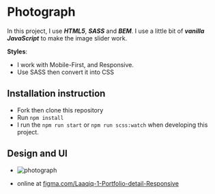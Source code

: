 # Photograph

In this project, I use **_HTML5_**, **_SASS_** and **_BEM_**. I use a little bit of **_vanilla JavaScript_** to make the image slider work.

**Styles**:

- I work with Mobile-First, and Responsive.
- Use SASS then convert it into CSS

## Installation instruction

- Fork then clone this repository
- Run `npm install`
- I run the `npm run start` or `npm run scss:watch` when developing this project.

## Design and UI

- ![photograph](https://iili.io/KoEJbn.png)

- online at [figma.com/Laaqiq-1-Portfolio-detail-Responsive](https://www.figma.com/file/VgF87mULloYb7HZ1EMCRzU/Laaqiq-1-Portfolio-detail-Responsive?node-id=0%3A1)
